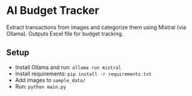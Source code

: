 # AI Budget Tracker
Extract transactions from images and categorize them using Mistral (via Ollama). Outputs Excel file for budget tracking.

## Setup
- Install Ollama and run: `ollama run mistral`
- Install requirements: `pip install -r requirements.txt`
- Add images to `sample_data/`
- Run: `python main.py`
